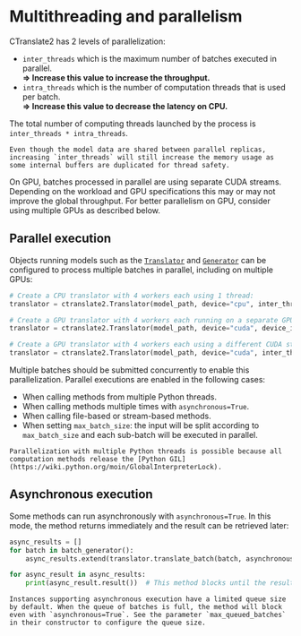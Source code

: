 # Multithreading and parallelism

CTranslate2 has 2 levels of parallelization:

* `inter_threads` which is the maximum number of batches executed in parallel.<br/>**=> Increase this value to increase the throughput.**
* `intra_threads` which is the number of computation threads that is used per batch.<br/>**=> Increase this value to decrease the latency on CPU.**

The total number of computing threads launched by the process is `inter_threads * intra_threads`.

```{note}
Even though the model data are shared between parallel replicas, increasing `inter_threads` will still increase the memory usage as some internal buffers are duplicated for thread safety.
```

On GPU, batches processed in parallel are using separate CUDA streams. Depending on the workload and GPU specifications this may or may not improve the global throughput. For better parallelism on GPU, consider using multiple GPUs as described below.

## Parallel execution

Objects running models such as the [`Translator`](python/ctranslate2.Translator.rst) and [`Generator`](python/ctranslate2.Generator.rst) can be configured to process multiple batches in parallel, including on multiple GPUs:

```python
# Create a CPU translator with 4 workers each using 1 thread:
translator = ctranslate2.Translator(model_path, device="cpu", inter_threads=4, intra_threads=1)

# Create a GPU translator with 4 workers each running on a separate GPU:
translator = ctranslate2.Translator(model_path, device="cuda", device_index=[0, 1, 2, 3])

# Create a GPU translator with 4 workers each using a different CUDA stream:
translator = ctranslate2.Translator(model_path, device="cuda", inter_threads=4)
```

Multiple batches should be submitted concurrently to enable this parallelization. Parallel executions are enabled in the following cases:

* When calling methods from multiple Python threads.
* When calling methods multiple times with `asynchronous=True`.
* When calling file-based or stream-based methods.
* When setting `max_batch_size`: the input will be split according to `max_batch_size` and each sub-batch will be executed in parallel.

```{note}
Parallelization with multiple Python threads is possible because all computation methods release the [Python GIL](https://wiki.python.org/moin/GlobalInterpreterLock).
```

## Asynchronous execution

Some methods can run asynchronously with `asynchronous=True`. In this mode, the method returns immediately and the result can be retrieved later:

```python
async_results = []
for batch in batch_generator():
    async_results.extend(translator.translate_batch(batch, asynchronous=True))

for async_result in async_results:
    print(async_result.result())  # This method blocks until the result is available.
```

```{attention}
Instances supporting asynchronous execution have a limited queue size by default. When the queue of batches is full, the method will block even with `asynchronous=True`. See the parameter `max_queued_batches` in their constructor to configure the queue size.
```
